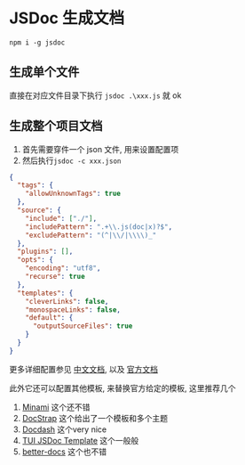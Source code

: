 # JSDoc 生成文档

```
npm i -g jsdoc
```

## 生成单个文件

直接在对应文件目录下执行
`jsdoc .\xxx.js` 就 ok

## 生成整个项目文档

1. 首先需要穿件一个 json 文件, 用来设置配置项
2. 然后执行`jsdoc -c xxx.json`

```json
{
  "tags": {
    "allowUnknownTags": true
  },
  "source": {
    "include": ["./"],
    "includePattern": ".+\\.js(doc|x)?$",
    "excludePattern": "(^|\\/|\\\\)_"
  },
  "plugins": [],
  "opts": {
    "encoding": "utf8",
    "recurse": true
  },
  "templates": {
    "cleverLinks": false,
    "monospaceLinks": false,
    "default": {
      "outputSourceFiles": true
    }
  }
}
```

更多详细配置参见 [中文文档](https://www.shouce.ren/api/view/a/13235), 以及 [官方文档](https://jsdoc.app/)

此外它还可以配置其他模板, 来替换官方给定的模板, 这里推荐几个
1. [Minami](https://github.com/Nijikokun/minami) 这个还不错
2. [DocStrap](https://github.com/docstrap/docstrap) 这个给出了一个模板和多个主题
3. [Docdash](https://github.com/clenemt/docdash) 这个very nice
4. [TUI JSDoc Template](https://github.com/nhn/tui.jsdoc-template) 这个一般般
5. [better-docs](https://github.com/SoftwareBrothers/better-docs) 这个也不错
